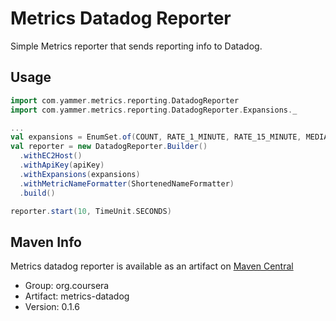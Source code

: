 # Metrics Datadog Reporter
Simple Metrics reporter that sends reporting info to Datadog.

## Usage

~~~scala
import com.yammer.metrics.reporting.DatadogReporter
import com.yammer.metrics.reporting.DatadogReporter.Expansions._

...
val expansions = EnumSet.of(COUNT, RATE_1_MINUTE, RATE_15_MINUTE, MEDIAN, P95, P99)
val reporter = new DatadogReporter.Builder()
  .withEC2Host()
  .withApiKey(apiKey)
  .withExpansions(expansions)
  .withMetricNameFormatter(ShortenedNameFormatter)
  .build()

reporter.start(10, TimeUnit.SECONDS)
~~~


## Maven Info

Metrics datadog reporter is available as an artifact on
[Maven Central](http://search.maven.org/#search%7Cga%7C1%7Cg%3A%22org.coursera%22%20AND%20a%3A%22metrics-datadog%22)

* Group: org.coursera
* Artifact: metrics-datadog
* Version: 0.1.6
